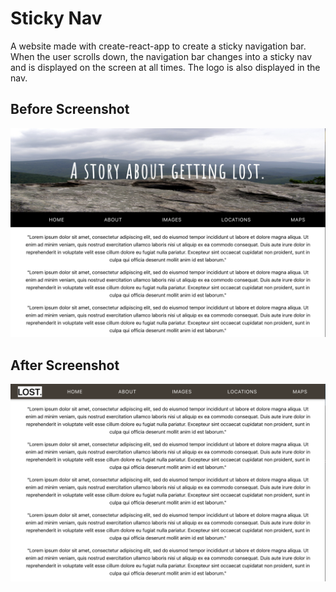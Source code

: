 # Sticky Nav
A website made with create-react-app to create a sticky navigation bar. When the user scrolls down, the navigation bar changes into a sticky nav and is displayed on the screen at all times. The logo is also displayed in the nav.

## Before Screenshot
![Screenshot](sticky-nav-before.jpg)

## After Screenshot
![Screenshot](sticky-nav-after.jpg)
